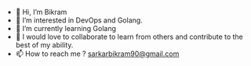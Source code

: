- 👋 Hi, I’m Bikram
- 👀 I’m interested in DevOps and Golang. 
- 🌱 I’m currently learning Golang
- 💞️ I would love to collaborate to learn from others and contribute to the best of my ability.
- 📫 How to reach me ? sarkarbikram90@gmail.com

<!---
sarkarbikram90/sarkarbikram90 is a ✨ special ✨ repository because its `README.md` (this file) appears on your GitHub profile.
You can click the Preview link to take a look at your changes.
--->
